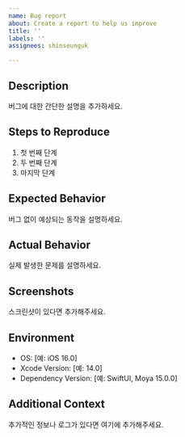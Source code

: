 ```yaml
---
name: Bug report
about: Create a report to help us improve
title: ''
labels: ''
assignees: shinseunguk

---
```


## Description
버그에 대한 간단한 설명을 추가하세요.

## Steps to Reproduce
1. 첫 번째 단계
2. 두 번째 단계
3. 마지막 단계

## Expected Behavior
버그 없이 예상되는 동작을 설명하세요.

## Actual Behavior
실제 발생한 문제를 설명하세요.

## Screenshots
스크린샷이 있다면 추가해주세요.

## Environment
- OS: [예: iOS 16.0]
- Xcode Version: [예: 14.0]
- Dependency Version: [예: SwiftUI, Moya 15.0.0]

## Additional Context
추가적인 정보나 로그가 있다면 여기에 추가해주세요.

